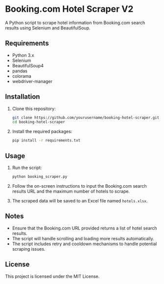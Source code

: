 # Booking.com Hotel Scraper V2

A Python script to scrape hotel information from Booking.com search results using Selenium and BeautifulSoup.

## Requirements

- Python 3.x
- Selenium
- BeautifulSoup4
- pandas
- colorama
- webdriver-manager

## Installation

1. Clone this repository:
    ```bash
    git clone https://github.com/yourusername/booking-hotel-scraper.git
    cd booking-hotel-scraper
    ```

2. Install the required packages:
    ```bash
    pip install -r requirements.txt
    ```

## Usage

1. Run the script:
    ```bash
    python booking_scraper.py
    ```

2. Follow the on-screen instructions to input the Booking.com search results URL and the maximum number of hotels to scrape.

3. The scraped data will be saved to an Excel file named `hotels.xlsx`.

## Notes

- Ensure that the Booking.com URL provided returns a list of hotel search results.
- The script will handle scrolling and loading more results automatically.
- The script includes retry and cooldown mechanisms to handle potential scraping issues.

## License

This project is licensed under the MIT License.
